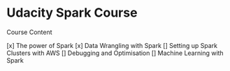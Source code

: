 # Udacity Spark Course

Course Content

[x] The power of Spark
[x] Data Wrangling with Spark
[] Setting up Spark Clusters with AWS
[] Debugging and Optimisation
[] Machine Learning with Spark